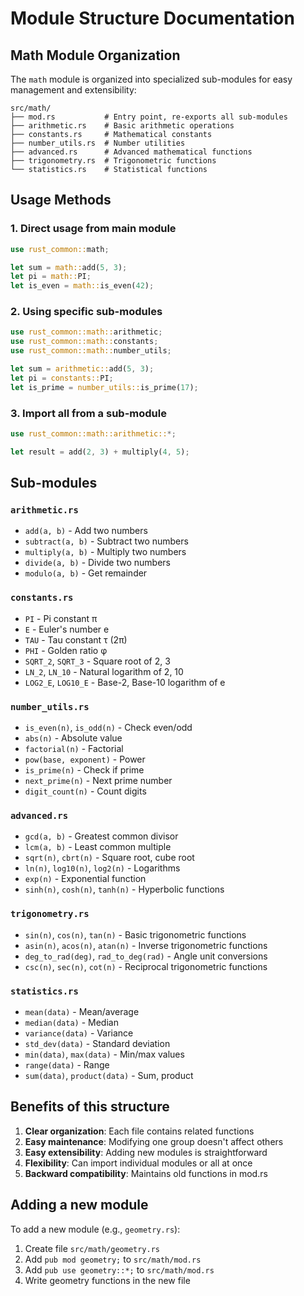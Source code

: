 # Module Structure Documentation

## Math Module Organization

The `math` module is organized into specialized sub-modules for easy management and extensibility:

```
src/math/
├── mod.rs           # Entry point, re-exports all sub-modules
├── arithmetic.rs    # Basic arithmetic operations
├── constants.rs     # Mathematical constants
├── number_utils.rs  # Number utilities
├── advanced.rs      # Advanced mathematical functions
├── trigonometry.rs  # Trigonometric functions
└── statistics.rs    # Statistical functions
```

## Usage Methods

### 1. Direct usage from main module

```rust
use rust_common::math;

let sum = math::add(5, 3);
let pi = math::PI;
let is_even = math::is_even(42);
```

### 2. Using specific sub-modules

```rust
use rust_common::math::arithmetic;
use rust_common::math::constants;
use rust_common::math::number_utils;

let sum = arithmetic::add(5, 3);
let pi = constants::PI;
let is_prime = number_utils::is_prime(17);
```

### 3. Import all from a sub-module

```rust
use rust_common::math::arithmetic::*;

let result = add(2, 3) + multiply(4, 5);
```

## Sub-modules

### `arithmetic.rs`

- `add(a, b)` - Add two numbers
- `subtract(a, b)` - Subtract two numbers
- `multiply(a, b)` - Multiply two numbers
- `divide(a, b)` - Divide two numbers
- `modulo(a, b)` - Get remainder

### `constants.rs`

- `PI` - Pi constant π
- `E` - Euler's number e
- `TAU` - Tau constant τ (2π)
- `PHI` - Golden ratio φ
- `SQRT_2`, `SQRT_3` - Square root of 2, 3
- `LN_2`, `LN_10` - Natural logarithm of 2, 10
- `LOG2_E`, `LOG10_E` - Base-2, Base-10 logarithm of e

### `number_utils.rs`

- `is_even(n)`, `is_odd(n)` - Check even/odd
- `abs(n)` - Absolute value
- `factorial(n)` - Factorial
- `pow(base, exponent)` - Power
- `is_prime(n)` - Check if prime
- `next_prime(n)` - Next prime number
- `digit_count(n)` - Count digits

### `advanced.rs`

- `gcd(a, b)` - Greatest common divisor
- `lcm(a, b)` - Least common multiple
- `sqrt(n)`, `cbrt(n)` - Square root, cube root
- `ln(n)`, `log10(n)`, `log2(n)` - Logarithms
- `exp(n)` - Exponential function
- `sinh(n)`, `cosh(n)`, `tanh(n)` - Hyperbolic functions

### `trigonometry.rs`

- `sin(n)`, `cos(n)`, `tan(n)` - Basic trigonometric functions
- `asin(n)`, `acos(n)`, `atan(n)` - Inverse trigonometric functions
- `deg_to_rad(deg)`, `rad_to_deg(rad)` - Angle unit conversions
- `csc(n)`, `sec(n)`, `cot(n)` - Reciprocal trigonometric functions

### `statistics.rs`

- `mean(data)` - Mean/average
- `median(data)` - Median
- `variance(data)` - Variance
- `std_dev(data)` - Standard deviation
- `min(data)`, `max(data)` - Min/max values
- `range(data)` - Range
- `sum(data)`, `product(data)` - Sum, product

## Benefits of this structure

1. **Clear organization**: Each file contains related functions
2. **Easy maintenance**: Modifying one group doesn't affect others
3. **Easy extensibility**: Adding new modules is straightforward
4. **Flexibility**: Can import individual modules or all at once
5. **Backward compatibility**: Maintains old functions in mod.rs

## Adding a new module

To add a new module (e.g., `geometry.rs`):

1. Create file `src/math/geometry.rs`
2. Add `pub mod geometry;` to `src/math/mod.rs`
3. Add `pub use geometry::*;` to `src/math/mod.rs`
4. Write geometry functions in the new file
